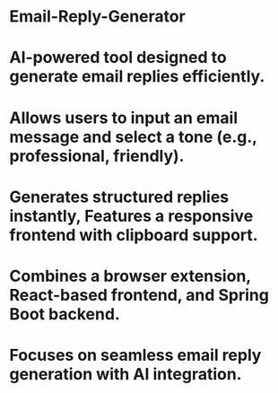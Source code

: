 # Email-Reply-Generator
# AI-powered tool designed to generate email replies efficiently. 
# Allows users to input an email message and select a tone (e.g., professional, friendly).
# Generates structured replies instantly, Features a responsive frontend with clipboard support.
# Combines a browser extension,  React-based frontend, and Spring Boot backend.
# Focuses on seamless email reply generation with AI integration.
